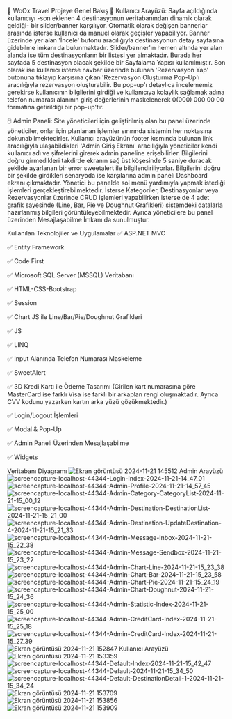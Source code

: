 🛫 WoOx Travel
Projeye Genel Bakış
👤 Kullanıcı Arayüzü: Sayfa açıldığında kullanıcıyı -son eklenen 4 destinasyonun veritabanından dinamik olarak geldiği- bir slider/banner karşılıyor. Otomatik olarak değişen bannerlar arasında isterse kullanıcı da manuel olarak geçişler yapabiliyor. Banner üzerinde yer alan 'İncele' butonu aracılığıyla destinasyonun detay sayfasına gidebilme imkanı da bulunmaktadır. Slider/banner'ın hemen altında yer alan alanda ise tüm destinasyonların bir listesi yer almaktadır. Burada her sayfada 5 destinasyon olacak şekilde bir Sayfalama Yapısı kullanılmıştır. Son olarak ise kullanıcı isterse navbar üzerinde bulunan 'Rezervasyon Yap' butonuna tıklayıp karşısına çıkan 'Rezervasyon Oluşturma Pop-Up'ı aracılığıyla rezervasyon oluşturabilir. Bu pop-up'ı detaylıca incelememiz gerekirse kullanıcının bilgilerini girdiği ve kullanıcıya kolaylık sağlamak adına telefon numarası alanının giriş değerlerinin maskelenerek 0(000) 000 00 00 formatına getirildiği bir pop-up'tır.

🖱️ Admin Paneli: Site yöneticileri için geliştirilmiş olan bu panel üzerinde yöneticiler, onlar için planlanan işlemler sınırında sistemin her noktasına dokunabilmektedirler. Kullanıcı arayüzünün footer kısmında bulunan link aracılığıyla ulaşabildikleri 'Admin Giriş Ekranı' aracılığıyla yöneticiler kendi kullanıcı adı ve şifrelerini girerek admin paneline erişebilirler. Bilgilerini doğru girmedikleri takdirde ekranın sağ üst köşesinde 5 saniye duracak şekilde ayarlanan bir error sweetalert ile bilgilendiriliyorlar. Bilgilerini doğru bir şekilde girdikleri senaryoda ise karşılarına admin paneli Dashboard ekranı çıkmaktadır. Yönetici bu panelde sol menü yardımıyla yapmak istediği işlemleri gerçekleştirebilmektedir. İsterse Kategoriler, Destinasyonlar veya Rezervasyonlar üzerinde CRUD işlemleri yapabilirken isterse de 4 adet grafik sayesinde (Line, Bar, Pie ve Doughnut Grafikleri) sistemdeki datalarla hazırlanmış bilgileri görüntüleyebilmektedir. Ayrıca yöneticilere bu panel üzerinden Mesajlaşabilme İmkanı da sunulmuştur.

Kullanılan Teknolojiler ve Uygulamalar
✅ ASP.NET MVC

✅ Entity Framework

✅ Code First

✅ Microsoft SQL Server (MSSQL) Veritabanı

✅ HTML-CSS-Bootstrap

✅ Session

✅ Chart JS ile Line/Bar/Pie/Doughnut Grafikleri

✅ JS

✅ LINQ

✅ Input Alanında Telefon Numarası Maskeleme

✅ SweetAlert

✅ 3D Kredi Kartı ile Ödeme Tasarımı (Girilen kart numarasına göre MasterCard ise farklı Visa ise farklı bir arkaplan rengi oluşmaktadır. Ayrıca CVV kodunu yazarken kartın arka yüzü gözükmektedir.)

✅ Login/Logout İşlemleri

✅ Modal & Pop-Up

✅ Admin Paneli Üzerinden Mesajlaşabilme

✅ Widgets


Veritabanı Diyagramı
![Ekran görüntüsü 2024-11-21 145512](https://github.com/user-attachments/assets/2076f4eb-a9a6-465b-a1cd-aae33475be0e)
Admin Arayüzü
![screencapture-localhost-44344-Login-Index-2024-11-21-14_47_01](https://github.com/user-attachments/assets/b6176eb0-3b05-4ce8-9f9e-6c6ace040ff4)
![screencapture-localhost-44344-Admin-Profile-2024-11-21-14_57_45](https://github.com/user-attachments/assets/850e6341-d6c3-43e9-8ca7-dcdf24a9099f)
![screencapture-localhost-44344-Admin-Category-CategoryList-2024-11-21-15_00_12](https://github.com/user-attachments/assets/5ca9fb24-bad4-4451-ae79-1f241aab9976)
![screencapture-localhost-44344-Admin-Destination-DestinationList-2024-11-21-15_21_00](https://github.com/user-attachments/assets/6097b2eb-13dc-4913-a503-82c26723af4c)
![screencapture-localhost-44344-Admin-Destination-UpdateDestination-4-2024-11-21-15_21_33](https://github.com/user-attachments/assets/a2fee8b5-ca30-4287-bfbc-ca1ad2eed180)
![screencapture-localhost-44344-Admin-Message-Inbox-2024-11-21-15_22_38](https://github.com/user-attachments/assets/fe69152d-5503-4b8d-bfac-4371b4690bd8)
![screencapture-localhost-44344-Admin-Message-Sendbox-2024-11-21-15_23_22](https://github.com/user-attachments/assets/b6a0b37a-7d24-45ef-ab05-ec065fc89686)
![screencapture-localhost-44344-Admin-Chart-Line-2024-11-21-15_23_38](https://github.com/user-attachments/assets/5dd8b2de-e3ef-4781-b6de-af68c680d493)
![screencapture-localhost-44344-Admin-Chart-Bar-2024-11-21-15_23_58](https://github.com/user-attachments/assets/33b017de-8121-4bf0-ba13-1b606254f204)
![screencapture-localhost-44344-Admin-Chart-Pie-2024-11-21-15_24_19](https://github.com/user-attachments/assets/f92208eb-81a7-4f19-81c0-36809f9c7385)
![screencapture-localhost-44344-Admin-Chart-Doughnut-2024-11-21-15_24_36](https://github.com/user-attachments/assets/81c54b6e-6431-48d0-80da-472af590e43e)
![screencapture-localhost-44344-Admin-Statistic-Index-2024-11-21-15_25_00](https://github.com/user-attachments/assets/cd270895-4878-4055-ab4d-21176cbd1190)
![screencapture-localhost-44344-Admin-CreditCard-Index-2024-11-21-15_25_18](https://github.com/user-attachments/assets/b622e9a4-8a3c-4b78-841c-01374661159d)
![screencapture-localhost-44344-Admin-CreditCard-Index-2024-11-21-15_27_39](https://github.com/user-attachments/assets/94531933-59db-4193-bbdb-39d6ae16a498)
![Ekran görüntüsü 2024-11-21 152847](https://github.com/user-attachments/assets/9c17f328-c309-48f3-acb2-aeda9b2df791)
Kullanıcı Arayüzü
![Ekran görüntüsü 2024-11-21 153359](https://github.com/user-attachments/assets/b993d90c-fdd0-4a0f-b5fe-ba3b0e59799c)
![screencapture-localhost-44344-Default-Index-2024-11-21-15_42_47](https://github.com/user-attachments/assets/8a62ded6-68ce-4a6e-9165-998f6fb75724)
![screencapture-localhost-44344-Default-2024-11-21-15_34_50](https://github.com/user-attachments/assets/a15a8dd8-7356-4954-adde-4f74a99ee413)
![screencapture-localhost-44344-Default-DestinationDetail-1-2024-11-21-15_34_24](https://github.com/user-attachments/assets/6a3542f3-068e-44c1-93f1-7e3555620b12)
![Ekran görüntüsü 2024-11-21 153709](https://github.com/user-attachments/assets/05748f7a-e0e4-477a-af02-e0953d6e7e6a)
![Ekran görüntüsü 2024-11-21 153856](https://github.com/user-attachments/assets/02436943-a209-4d07-89fa-2e1b4d54c117)
![Ekran görüntüsü 2024-11-21 153909](https://github.com/user-attachments/assets/b9ca34b8-30ed-470c-a43a-7cb7a90ab228)


